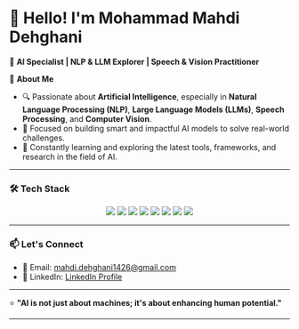 # 👋 **Hello! I'm Mohammad Mahdi Dehghani**

🚀 **AI Specialist | NLP & LLM Explorer | Speech & Vision Practitioner**

🌟 **About Me**

* 🔍 Passionate about **Artificial Intelligence**, especially in **Natural Language Processing (NLP)**, **Large Language Models (LLMs)**, **Speech Processing**, and **Computer Vision**.
* 🎯 Focused on building smart and impactful AI models to solve real-world challenges.
* 🌱 Constantly learning and exploring the latest tools, frameworks, and research in the field of AI.

---

### 🛠️ **Tech Stack**

<p align="center">
  <img src="https://img.shields.io/badge/Python-3776AB?style=for-the-badge&logo=python&logoColor=white" />
  <img src="https://img.shields.io/badge/PyTorch-EE4C2C?style=for-the-badge&logo=pytorch&logoColor=white" />
  <img src="https://img.shields.io/badge/Keras-D00000?style=for-the-badge&logo=keras&logoColor=white" />
  <img src="https://img.shields.io/badge/HuggingFace-FFD21F?style=for-the-badge&logo=huggingface&logoColor=black" />
  <img src="https://img.shields.io/badge/Jupyter-F37626?style=for-the-badge&logo=jupyter&logoColor=white" />
  <img src="https://img.shields.io/badge/YOLO-1D66FF?style=for-the-badge&logo=yolo&logoColor=white" />
  <img src="https://img.shields.io/badge/NumPy-013243?style=for-the-badge&logo=numpy&logoColor=white" />
  <img src="https://img.shields.io/badge/Pandas-150458?style=for-the-badge&logo=pandas&logoColor=white" />
</p>

---

### 📫 **Let's Connect**

* 💌 Email: [mahdi.dehghani1426@gmail.com](mailto:mahdi.dehghani1426@gmail.com)
* 💼 LinkedIn: [LinkedIn Profile](https://linkedin.com/in/mmd1426)

---

⭐ **"AI is not just about machines; it's about enhancing human potential."**

---

